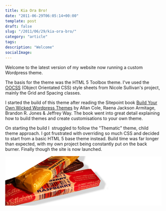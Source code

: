 ```yaml
---
title: Kia Ora Bro!
date: "2011-06-29T06:05:14+00:00"
template: post
draft: false
slug: "/2011/06/29/kia-ora-bro/"
category: "article"
tags:
description: "Welcome"
socialImage:
---
```


Welcome to the latest version of my website now running a custom Wordpress theme.

The basis for the theme was the HTML 5 Toolbox theme. I've used the [OOCSS](http://oocss.org/) (Object Orientated CSS) style sheets from Nicole Sullivan's project, mainly the Grid and Spacing classes.

I started the build of this theme after reading the Sitepoint book [Build Your Own Wicked Wordpress Themes](http://www.sitepoint.com/books/wordpress1/) by Allan Cole, Raena Jackson Armitage, Brandon R. Jones &amp; Jeffrey Way. The book went into great detail explaining how to build themes and create customisations to your own theme.

On starting the build I  struggled to follow the "Thematic" theme, child theme approach. I got frustrated with overriding so much CSS and decided to start from a basic HTML 5 base theme instead. Build time was far longer than expected, with my own project being constantly put on the back burner. Finally though the site is now launched.

![K Bars](./k-bars.jpg)